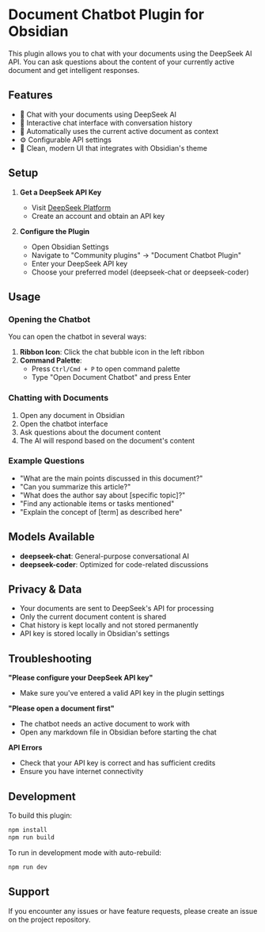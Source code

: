 # Document Chatbot Plugin for Obsidian

This plugin allows you to chat with your documents using the DeepSeek AI API. You can ask questions about the content of your currently active document and get intelligent responses.

## Features

- 🤖 Chat with your documents using DeepSeek AI
- 💬 Interactive chat interface with conversation history
- 📝 Automatically uses the current active document as context
- ⚙️ Configurable API settings
- 🎨 Clean, modern UI that integrates with Obsidian's theme

## Setup

1. **Get a DeepSeek API Key**
   - Visit [DeepSeek Platform](https://platform.deepseek.com/)
   - Create an account and obtain an API key

2. **Configure the Plugin**
   - Open Obsidian Settings
   - Navigate to "Community plugins" → "Document Chatbot Plugin"
   - Enter your DeepSeek API key
   - Choose your preferred model (deepseek-chat or deepseek-coder)

## Usage

### Opening the Chatbot

You can open the chatbot in several ways:

1. **Ribbon Icon**: Click the chat bubble icon in the left ribbon
2. **Command Palette**: 
   - Press `Ctrl/Cmd + P` to open command palette
   - Type "Open Document Chatbot" and press Enter

### Chatting with Documents

1. Open any document in Obsidian
2. Open the chatbot interface
3. Ask questions about the document content
4. The AI will respond based on the document's content

### Example Questions

- "What are the main points discussed in this document?"
- "Can you summarize this article?"
- "What does the author say about [specific topic]?"
- "Find any actionable items or tasks mentioned"
- "Explain the concept of [term] as described here"

## Models Available

- **deepseek-chat**: General-purpose conversational AI
- **deepseek-coder**: Optimized for code-related discussions

## Privacy & Data

- Your documents are sent to DeepSeek's API for processing
- Only the current document content is shared
- Chat history is kept locally and not stored permanently
- API key is stored locally in Obsidian's settings

## Troubleshooting

**"Please configure your DeepSeek API key"**
- Make sure you've entered a valid API key in the plugin settings

**"Please open a document first"**
- The chatbot needs an active document to work with
- Open any markdown file in Obsidian before starting the chat

**API Errors**
- Check that your API key is correct and has sufficient credits
- Ensure you have internet connectivity

## Development

To build this plugin:

```bash
npm install
npm run build
```

To run in development mode with auto-rebuild:

```bash
npm run dev
```

## Support

If you encounter any issues or have feature requests, please create an issue on the project repository.

